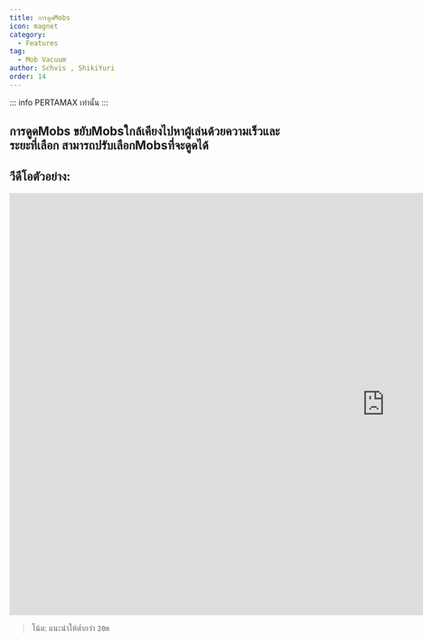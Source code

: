 ```yaml
---
title: การดูดMobs
icon: magnet
category:
  - Features
tag:
  - Mob Vacuum
author: Schvis , ShikiYuri 
order: 14
---
```

::: info PERTAMAX เท่านั้น
:::
## การดูดMobs ขยับMobsใกล้เคียงไปหาผู้เล่นด้วยความเร็วและระยะที่เลือก สามารถปรับเลือกMobsที่จะดูดได้

## วีดีโอตัวอย่าง:

<div class="iframe-container"><iframe width="1328" height="747" src="https://www.youtube.com/embed/KNzVgG_V10I?list=PL5eI1Tb64p56g27qfYk7VuFTz4FK6YrKa" title="Korepi - Mob Vacuum" frameborder="0" allow="accelerometer; autoplay; clipboard-write; encrypted-media; gyroscope; picture-in-picture; web-share" referrerpolicy="strict-origin-when-cross-origin" allowfullscreen></iframe></div>

> โน้ต: แนะนำให้ต่ำกว่า `20m`
